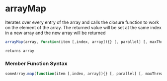 # arrayMap

Iterates over every entry of the array and calls the closure function to work on the element of the array. The returned value will be set at the same index in a new array and the new array will be returned

```javascript
arrayMap(array, function(item [,index, array]){} [, parallel] [, maxThreads])
```

```javascript
returns array
```
### Member Function Syntax

```javascript
someArray.map(function(item [,index, array]){} [, parallel] [, maxThreads])
```
